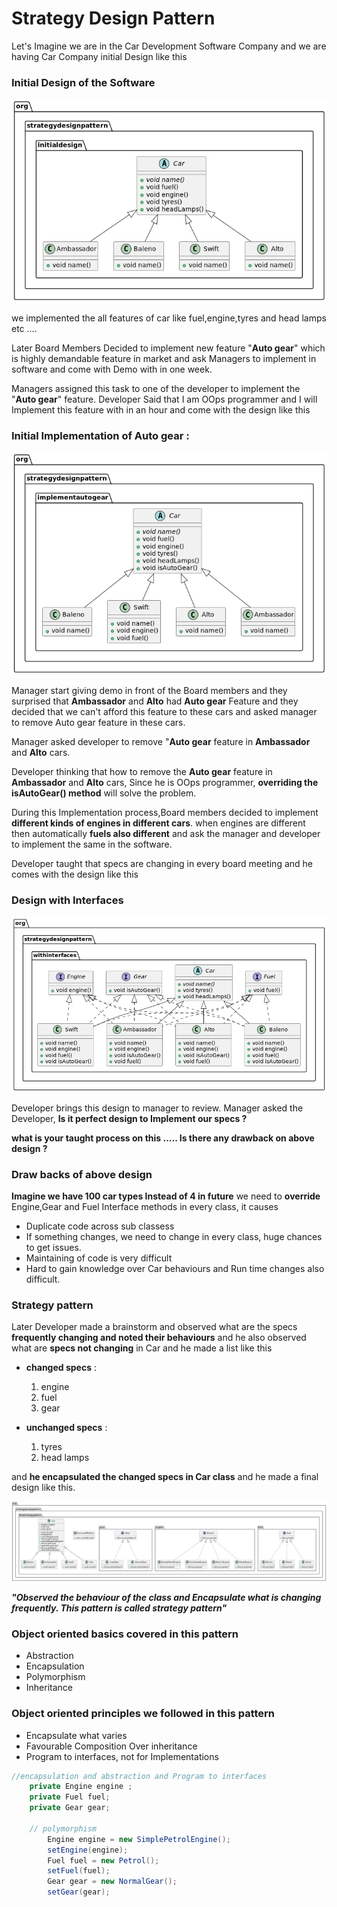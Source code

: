 # Strategy Design Pattern 

Let's Imagine we are in the Car Development Software Company and we are having Car Company initial Design like this

### Initial Design of the Software

![intialDesign](https://github.com/venkatchinmay/design_patterns/blob/master/src/main/java/org/strategydesignpattern/initialdesign/initialdesign.png) 

we implemented the all features of car like fuel,engine,tyres and head lamps etc ....

Later Board Members Decided to implement new feature "**Auto gear**" which is highly demandable feature in market and ask Managers to implement in software 
and come with Demo with in one week.

Managers assigned this task to one of the developer to implement the "**Auto gear**" feature. Developer Said that I am OOps programmer and I will Implement this feature with in an hour and come with the design like this

### Initial Implementation of Auto gear : 


![AutoGear](https://github.com/venkatchinmay/design_patterns/blob/master/src/main/java/org/strategydesignpattern/implementautogear/implementautogear.png) 

Manager start giving demo in front of the Board members and they surprised that **Ambassador** and **Alto** had **Auto gear** Feature and they decided that we can't afford this feature to these cars and asked manager to remove Auto gear feature in these cars.

Manager asked developer to remove "**Auto gear** feature in **Ambassador** and **Alto** cars. 

Developer thinking that how to remove the **Auto gear** feature in **Ambassador** and **Alto** cars, Since he is OOps programmer, **overriding the isAutoGear() method** will solve the problem.  

During this Implementation process,Board members decided to implement **different kinds of engines in different cars**.
when engines are different then automatically **fuels also different** and ask the manager and developer to implement the same in the software.

Developer taught that specs are changing in every board meeting and he comes with the design like this

### Design with Interfaces

![interfaces](https://github.com/venkatchinmay/design_patterns/blob/master/src/main/java/org/strategydesignpattern/withinterfaces/withinterfaces.png) 

Developer brings this design to manager to review. Manager asked the Developer, **Is it perfect design to Implement our specs ?**

**what is your taught process on this ..... Is there any drawback on above design ?**

### Draw backs of above design  

**Imagine we have 100 car types Instead of 4 in future** 
we need to **override** Engine,Gear and Fuel Interface methods in every class, it causes
  * Duplicate code across sub classess
  * If something changes, we need to change in every class, huge chances to get issues.
  * Maintaining of code is very difficult
  * Hard to gain knowledge over Car behaviours and Run time changes also difficult.

### Strategy pattern 

Later Developer made a brainstorm and observed what are the specs **frequently changing and noted their behaviours** and he also observed what are **specs not changing** in Car and he made a list like this 

* **changed specs** :
  1. engine 
  2. fuel
  3. gear
  
* **unchanged specs** :
  1. tyres
  2. head lamps
  
and **he encapsulated the changed specs in Car class** and he made a final design like this.

![strategypattern](https://github.com/venkatchinmay/design_patterns/blob/master/src/main/java/org/strategydesignpattern/finalstrategypattern/finalStrategyPattern.png) 

 

**_"Observed the behaviour of the class and Encapsulate what is changing frequently. This pattern is called strategy pattern"_**

### Object oriented basics covered in this pattern

* Abstraction
* Encapsulation
* Polymorphism
* Inheritance

### Object oriented principles we followed in this pattern 

* Encapsulate what varies 
* Favourable Composition Over inheritance 
* Program to interfaces, not for Implementations 

```java
//encapsulation and abstraction and Program to interfaces
    private Engine engine ;
    private Fuel fuel;
    private Gear gear;

    // polymorphism
        Engine engine = new SimplePetrolEngine();
        setEngine(engine);
        Fuel fuel = new Petrol();
        setFuel(fuel);
        Gear gear = new NormalGear();
        setGear(gear);
```
